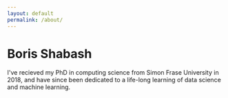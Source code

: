 ```yaml
---
layout: default
permalink: /about/
---
```


<h1>Boris Shabash</h1>

<p>I've recieved my PhD in computing science from Simon Frase University in
2018, and have since been dedicated to a life-long learning of data science
and machine learning.</p>
